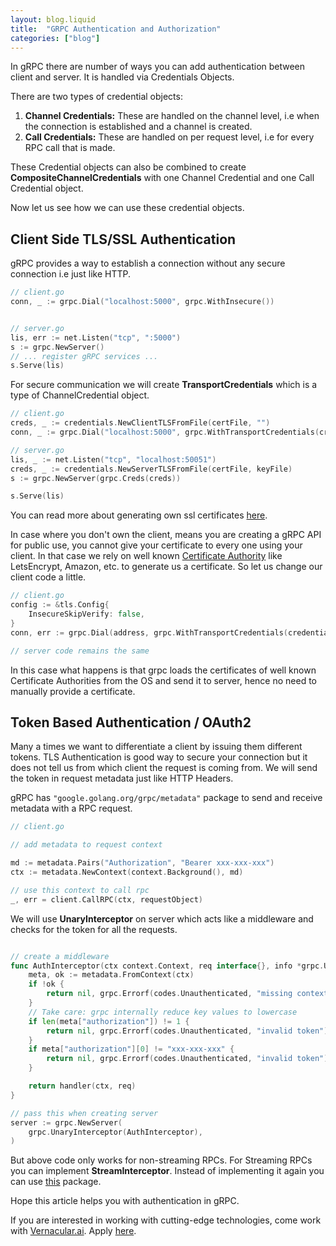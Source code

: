```yaml
---
layout: blog.liquid
title:  "GRPC Authentication and Authorization"
categories: ["blog"]
---
```

In gRPC there are number of ways you can add authentication between client and server. It is handled via Credentials Objects.

There are two types of credential objects:
1. **Channel Credentials:** These are handled on the channel level, i.e when the connection is established and a channel is created.
2. **Call Credentials:** These are handled on per request level, i.e for every RPC call that is made.

These Credential objects can also be combined to create **CompositeChannelCredentials** with one Channel Credential and one Call Credential object.

Now let us see how we can use these credential objects.

## Client Side TLS/SSL Authentication
gRPC provides a way to establish a connection without any secure connection i.e just like HTTP.

```go
// client.go
conn, _ := grpc.Dial("localhost:5000", grpc.WithInsecure())


// server.go
lis, err := net.Listen("tcp", ":5000")
s := grpc.NewServer()
// ... register gRPC services ...
s.Serve(lis)
```

For secure communication we will create **TransportCredentials** which is a type of ChannelCredential object.

```go
// client.go
creds, _ := credentials.NewClientTLSFromFile(certFile, "")
conn, _ := grpc.Dial("localhost:5000", grpc.WithTransportCredentials(creds))

// server.go
lis, _ := net.Listen("tcp", "localhost:50051")
creds, _ := credentials.NewServerTLSFromFile(certFile, keyFile)
s := grpc.NewServer(grpc.Creds(creds))

s.Serve(lis)
```
You can read more about generating own ssl certificates [here](https://www.linuxjournal.com/content/understanding-public-key-infrastructure-and-x509-certificates).

In case where you don't own the client, means you are creating a gRPC API for public use, you cannot give your certificate to every one using your client. In that case we rely on well known [Certificate Authority](https://en.wikipedia.org/wiki/Certificate_authority) like LetsEncrypt, Amazon, etc. to generate us a certificate. So let us change our client code a little.

```go
// client.go
config := &tls.Config{
	InsecureSkipVerify: false,
}
conn, err := grpc.Dial(address, grpc.WithTransportCredentials(credentials.NewTLS(config)))

// server code remains the same
```
In this case what happens is that grpc loads the certificates of well known Certificate Authorities from the OS and send it to server, hence no need to manually provide a certificate.

## Token Based Authentication / OAuth2
Many a times we want to differentiate a client by issuing them different tokens. TLS Authentication is good way to secure your connection but it does not tell us from which client the request is coming from. We will send the token in request metadata just like HTTP Headers.

gRPC has `"google.golang.org/grpc/metadata"` package to send and receive metadata with a RPC request. 

```go
// client.go

// add metadata to request context

md := metadata.Pairs("Authorization", "Bearer xxx-xxx-xxx")
ctx := metadata.NewContext(context.Background(), md)

// use this context to call rpc
_, err = client.CallRPC(ctx, requestObject)
```

We will use **UnaryInterceptor** on server which acts like a middleware and checks for the token for all the requests.

```go

// create a middleware 
func AuthInterceptor(ctx context.Context, req interface{}, info *grpc.UnaryServerInfo, handler grpc.UnaryHandler) (interface{}, error) {
    meta, ok := metadata.FromContext(ctx)
    if !ok {
        return nil, grpc.Errorf(codes.Unauthenticated, "missing context metadata")
    }
    // Take care: grpc internally reduce key values to lowercase
    if len(meta["authorization"]) != 1 {
        return nil, grpc.Errorf(codes.Unauthenticated, "invalid token")
    }
    if meta["authorization"][0] != "xxx-xxx-xxx" {
        return nil, grpc.Errorf(codes.Unauthenticated, "invalid token")
    }

    return handler(ctx, req)
}

// pass this when creating server
server := grpc.NewServer(
    grpc.UnaryInterceptor(AuthInterceptor),
)
```

But above code only works for non-streaming RPCs. For Streaming RPCs you can implement **StreamInterceptor**. Instead of implementing it again you can use [this](https://github.com/grpc-ecosystem/go-grpc-middleware) package.

Hope this article helps you with authentication in gRPC.

If you are interested in working with cutting-edge technologies, come work with [Vernacular.ai](https://vernacular.ai). Apply [here](https://angel.co/company/vernacular-ai/jobs).
